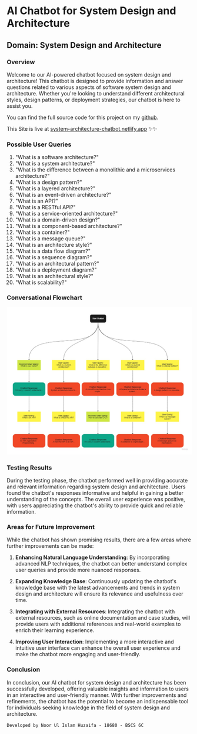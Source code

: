# AI Chatbot for System Design and Architecture

## Domain: System Design and Architecture

### Overview

Welcome to our AI-powered chatbot focused on system design and architecture! This chatbot is designed to provide information and answer questions related to various aspects of software system design and architecture. Whether you're looking to understand different architectural styles, design patterns, or deployment strategies, our chatbot is here to assist you.

You can find the full source code for this project on my [github](https://github.com/n-huzaifa/chatbot-next-app).

This Site is live at [system-architecture-chatbot.netlify.app](https://system-architecture-chatbot.netlify.app/) ✨✨

### Possible User Queries

1. "What is a software architecture?"
2. "What is a system architecture?"
3. "What is the difference between a monolithic and a microservices architecture?"
4. "What is a design pattern?"
5. "What is a layered architecture?"
6. "What is an event-driven architecture?"
7. "What is an API?"
8. "What is a RESTful API?"
9. "What is a service-oriented architecture?"
10. "What is a domain-driven design?"
11. "What is a component-based architecture?"
12. "What is a container?"
13. "What is a message queue?"
14. "What is an architecture style?"
15. "What is a data flow diagram?"
16. "What is a sequence diagram?"
17. "What is an architectural pattern?"
18. "What is a deployment diagram?"
19. "What is an architectural style?"
20. "What is scalability?"

### Conversational Flowchart

![Image](conversational-flowchart.jpg)

### Testing Results

During the testing phase, the chatbot performed well in providing accurate and relevant information regarding system design and architecture. Users found the chatbot's responses informative and helpful in gaining a better understanding of the concepts. The overall user experience was positive, with users appreciating the chatbot's ability to provide quick and reliable information.

### Areas for Future Improvement

While the chatbot has shown promising results, there are a few areas where further improvements can be made:

1. **Enhancing Natural Language Understanding**: By incorporating advanced NLP techniques, the chatbot can better understand complex user queries and provide more nuanced responses.

2. **Expanding Knowledge Base**: Continuously updating the chatbot's knowledge base with the latest advancements and trends in system design and architecture will ensure its relevance and usefulness over time.

3. **Integrating with External Resources**: Integrating the chatbot with external resources, such as online documentation and case studies, will provide users with additional references and real-world examples to enrich their learning experience.

4. **Improving User Interaction**: Implementing a more interactive and intuitive user interface can enhance the overall user experience and make the chatbot more engaging and user-friendly.

### Conclusion

In conclusion, our AI chatbot for system design and architecture has been successfully developed, offering valuable insights and information to users in an interactive and user-friendly manner. With further improvements and refinements, the chatbot has the potential to become an indispensable tool for individuals seeking knowledge in the field of system design and architecture.

```
Developed by Noor Ul Islam Huzaifa - 18680 - BSCS 6C
```
